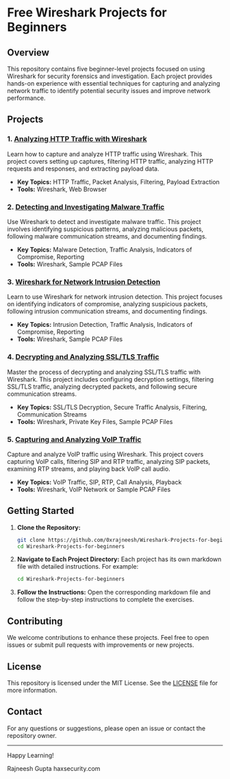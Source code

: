 # Free Wireshark Projects for Beginners

## Overview

This repository contains five beginner-level projects focused on using Wireshark for security forensics and investigation. Each project provides hands-on experience with essential techniques for capturing and analyzing network traffic to identify potential security issues and improve network performance.

## Projects

### 1. [Analyzing HTTP Traffic with Wireshark](https://github.com/0xrajneesh/Wireshark-Projects-for-beginners/blob/main/Project-1-Analyzing-HTTP-Traffic-with-Wireshark.md)
Learn how to capture and analyze HTTP traffic using Wireshark. This project covers setting up captures, filtering HTTP traffic, analyzing HTTP requests and responses, and extracting payload data.

- **Key Topics:** HTTP Traffic, Packet Analysis, Filtering, Payload Extraction
- **Tools:** Wireshark, Web Browser

### 2. [Detecting and Investigating Malware Traffic](https://github.com/0xrajneesh/Wireshark-Projects-for-beginners/blob/main/Project-2-detecting-and-investigating-malware-traffic.md)
Use Wireshark to detect and investigate malware traffic. This project involves identifying suspicious patterns, analyzing malicious packets, following malware communication streams, and documenting findings.

- **Key Topics:** Malware Detection, Traffic Analysis, Indicators of Compromise, Reporting
- **Tools:** Wireshark, Sample PCAP Files

### 3. [Wireshark for Network Intrusion Detection](https://github.com/0xrajneesh/Wireshark-Projects-for-beginners/blob/main/Project-3-Wireshark-for-Network-Intrusion-detection.md)
Learn to use Wireshark for network intrusion detection. This project focuses on identifying indicators of compromise, analyzing suspicious packets, following intrusion communication streams, and documenting findings.

- **Key Topics:** Intrusion Detection, Traffic Analysis, Indicators of Compromise, Reporting
- **Tools:** Wireshark, Sample PCAP Files

### 4. [Decrypting and Analyzing SSL/TLS Traffic](https://github.com/0xrajneesh/Wireshark-Projects-for-beginners/blob/main/Project-4-Decrypting-and-Analyzing-TLS-Traffic-.md)
Master the process of decrypting and analyzing SSL/TLS traffic with Wireshark. This project includes configuring decryption settings, filtering SSL/TLS traffic, analyzing decrypted packets, and following secure communication streams.

- **Key Topics:** SSL/TLS Decryption, Secure Traffic Analysis, Filtering, Communication Streams
- **Tools:** Wireshark, Private Key Files, Sample PCAP Files

### 5. [Capturing and Analyzing VoIP Traffic](https://github.com/0xrajneesh/Wireshark-Projects-for-beginners/blob/main/Project-5-Capturing-anad-Analyzing-VOIP-Traffic.md)
Capture and analyze VoIP traffic using Wireshark. This project covers capturing VoIP calls, filtering SIP and RTP traffic, analyzing SIP packets, examining RTP streams, and playing back VoIP call audio.

- **Key Topics:** VoIP Traffic, SIP, RTP, Call Analysis, Playback
- **Tools:** Wireshark, VoIP Network or Sample PCAP Files

## Getting Started

1. **Clone the Repository:**
    ```bash
    git clone https://github.com/0xrajneesh/Wireshark-Projects-for-beginners.git
    cd Wireshark-Projects-for-beginners
    ```

2. **Navigate to Each Project Directory:**
    Each project has its own markdown file with detailed instructions. For example:
    ```bash
    cd Wireshark-Projects-for-beginners
    ```

3. **Follow the Instructions:**
    Open the corresponding markdown file and follow the step-by-step instructions to complete the exercises.

## Contributing

We welcome contributions to enhance these projects. Feel free to open issues or submit pull requests with improvements or new projects.

## License

This repository is licensed under the MIT License. See the [LICENSE](LICENSE) file for more information.

## Contact

For any questions or suggestions, please open an issue or contact the repository owner.

---

Happy Learning!

Rajneesh Gupta
haxsecurity.com
